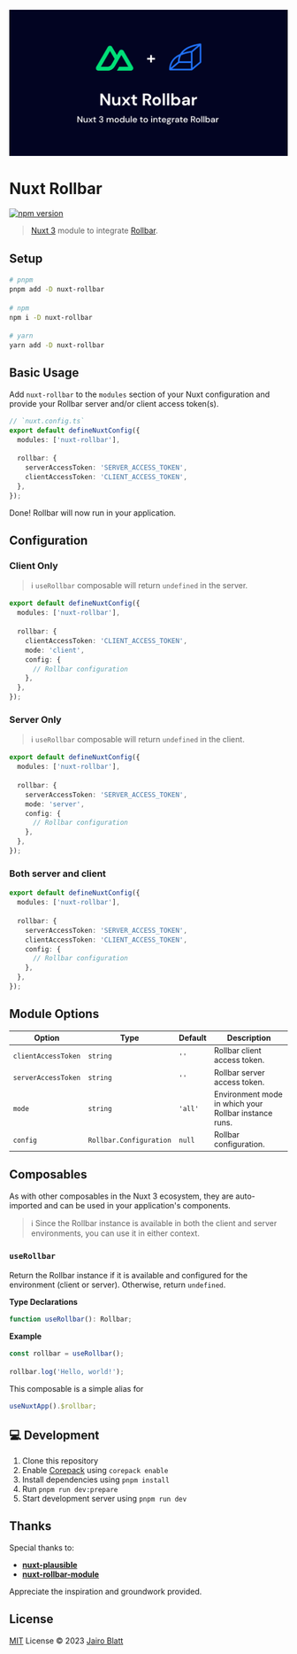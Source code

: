 ![Nuxt Rollbar module](./.github/og.png)

# Nuxt Rollbar

[![npm version](https://img.shields.io/npm/v/nuxt-rollbar?color=a1b858&label=)](https://www.npmjs.com/package/nuxt-rollbar)

> [Nuxt 3](https://nuxt.com) module to integrate [Rollbar](https://rollbar.com).

## Setup

```bash
# pnpm
pnpm add -D nuxt-rollbar

# npm
npm i -D nuxt-rollbar

# yarn
yarn add -D nuxt-rollbar
```

## Basic Usage

Add `nuxt-rollbar` to the `modules` section of your Nuxt configuration and provide your Rollbar server and/or client access token(s).

```ts
// `nuxt.config.ts`
export default defineNuxtConfig({
  modules: ['nuxt-rollbar'],

  rollbar: {
    serverAccessToken: 'SERVER_ACCESS_TOKEN',
    clientAccessToken: 'CLIENT_ACCESS_TOKEN',
  },
});
```

Done! Rollbar will now run in your application.

## Configuration

### Client Only

> ℹ️ `useRollbar` composable will return `undefined` in the server.

```ts
export default defineNuxtConfig({
  modules: ['nuxt-rollbar'],

  rollbar: {
    clientAccessToken: 'CLIENT_ACCESS_TOKEN',
    mode: 'client',
    config: {
      // Rollbar configuration
    },
  },
});
```

### Server Only

> ℹ️ `useRollbar` composable will return `undefined` in the client.

```ts
export default defineNuxtConfig({
  modules: ['nuxt-rollbar'],

  rollbar: {
    serverAccessToken: 'SERVER_ACCESS_TOKEN',
    mode: 'server',
    config: {
      // Rollbar configuration
    },
  },
});
```

### Both server and client

```ts
export default defineNuxtConfig({
  modules: ['nuxt-rollbar'],

  rollbar: {
    serverAccessToken: 'SERVER_ACCESS_TOKEN',
    clientAccessToken: 'CLIENT_ACCESS_TOKEN',
    config: {
      // Rollbar configuration
    },
  },
});
```

## Module Options

| Option              | Type                    | Default | Description                                           |
| ------------------- | ----------------------- | ------- | ----------------------------------------------------- |
| `clientAccessToken` | `string`                | `''`    | Rollbar client access token.                          |
| `serverAccessToken` | `string`                | `''`    | Rollbar server access token.                          |
| `mode`              | `string`                | `'all'` | Environment mode in which your Rollbar instance runs. |
| `config`            | `Rollbar.Configuration` | `null`  | Rollbar configuration.                                |

## Composables

As with other composables in the Nuxt 3 ecosystem, they are auto-imported and can be used in your application's components.

> ℹ️ Since the Rollbar instance is available in both the client and server environments, you can use it in either context.

### `useRollbar`

Return the Rollbar instance if it is available and configured for the environment (client or server). Otherwise, return `undefined`.

**Type Declarations**

```ts
function useRollbar(): Rollbar;
```

**Example**

```ts
const rollbar = useRollbar();

rollbar.log('Hello, world!');
```

This composable is a simple alias for

```ts
useNuxtApp().$rollbar;
```

## 💻 Development

1. Clone this repository
2. Enable [Corepack](https://github.com/nodejs/corepack) using `corepack enable`
3. Install dependencies using `pnpm install`
4. Run `pnpm run dev:prepare`
5. Start development server using `pnpm run dev`

## Thanks

Special thanks to:

- **[nuxt-plausible](https://github.com/nuxt-modules/plausible)**
- **[nuxt-rollbar-module](https://github.com/gaelreyrol/nuxt-rollbar-module)**

Appreciate the inspiration and groundwork provided.

## License

[MIT](./LICENSE) License © 2023 [Jairo Blatt](https://github.com/jairoblatt)
